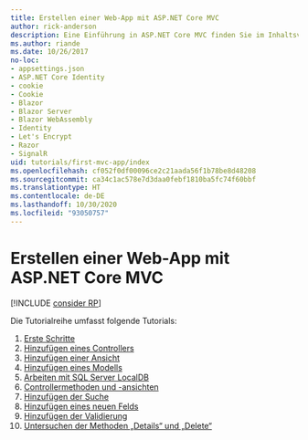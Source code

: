 ```yaml
---
title: Erstellen einer Web-App mit ASP.NET Core MVC
author: rick-anderson
description: Eine Einführung in ASP.NET Core MVC finden Sie im Inhaltsverzeichnis.
ms.author: riande
ms.date: 10/26/2017
no-loc:
- appsettings.json
- ASP.NET Core Identity
- cookie
- Cookie
- Blazor
- Blazor Server
- Blazor WebAssembly
- Identity
- Let's Encrypt
- Razor
- SignalR
uid: tutorials/first-mvc-app/index
ms.openlocfilehash: cf052f0df00096ce2c21aada56f1b78be8d48208
ms.sourcegitcommit: ca34c1ac578e7d3daa0febf1810ba5fc74f60bbf
ms.translationtype: HT
ms.contentlocale: de-DE
ms.lasthandoff: 10/30/2020
ms.locfileid: "93050757"
---
```

# <a name="create-a-web-app-with-aspnet-core-mvc"></a>Erstellen einer Web-App mit ASP.NET Core MVC

[!INCLUDE [consider RP](~/includes/razor.md)]

Die Tutorialreihe umfasst folgende Tutorials:

1. [Erste Schritte](start-mvc.md)
1. [Hinzufügen eines Controllers](adding-controller.md)
1. [Hinzufügen einer Ansicht](adding-view.md)
1. [Hinzufügen eines Modells](adding-model.md)
1. [Arbeiten mit SQL Server LocalDB](working-with-sql.md)
1. [Controllermethoden und -ansichten](controller-methods-views.md)
1. [Hinzufügen der Suche](search.md)
1. [Hinzufügen eines neuen Felds](new-field.md)
1. [Hinzufügen der Validierung](validation.md)
1. [Untersuchen der Methoden „Details“ und „Delete“](details.md)
